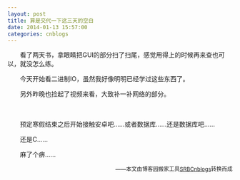 ```yaml
---
layout: post
title: 算是交代一下这三天的空白
date: 2014-01-13 15:57:00
categories: cnblogs
---
```


<p>　　看了两天书，拿眼睛把GUI的部分扫了扫尾，感觉用得上的时候再来查也可以，就没怎么练。</p>
<p>　　今天开始看二进制IO，虽然我好像明明已经学过这些东西了。</p>
<p>　　另外昨晚也捡起了视频来看，大致补一补网络的部分。</p>
<p>　　</p>
<p>　　预定寒假结束之后开始接触安卓吧&hellip;&hellip;或者数据库&hellip;&hellip;还是数据库吧&hellip;&hellip;</p>
<p>　　还是C&hellip;&hellip;</p>
<p>　　麻了个痹&hellip;&hellip;</p>

<p align=right><span style="font-size: 12px">——本文由博客园搬家工具<a href="https://github.com/mlxy/SRBCnblogs">SRBCnblogs</a>转换而成</span></p>